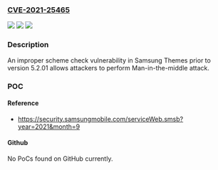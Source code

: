 ### [CVE-2021-25465](https://cve.mitre.org/cgi-bin/cvename.cgi?name=CVE-2021-25465)
![](https://img.shields.io/static/v1?label=Product&message=Samsung%20Theme&color=blue)
![](https://img.shields.io/static/v1?label=Version&message=-%3C%205.2.01%20&color=brighgreen)
![](https://img.shields.io/static/v1?label=Vulnerability&message=CWE-20%3A%20Improper%20Input%20Validation&color=brighgreen)

### Description

An improper scheme check vulnerability in Samsung Themes prior to version 5.2.01 allows attackers to perform Man-in-the-middle attack.

### POC

#### Reference
- https://security.samsungmobile.com/serviceWeb.smsb?year=2021&month=9

#### Github
No PoCs found on GitHub currently.

